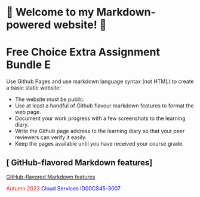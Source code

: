 # :rocket: Welcome to my Markdown-powered website! :rocket:

# Free Choice Extra Assignment Bundle E

Use Github Pages and use markdown language syntax (not HTML) to create a basic static website:

- The website must be public.
- Use at least a handful of Github flavour markdown features to format the web page.
- Document your work progress with a few screenshots to the learning diary.
- Write the Github page address to the learning diary so that your peer reviewers can verify it easily.
- Keep the pages available until you have received your course grade.


## [ GitHub-flavored Markdown features]

[ GitHub-flavored Markdown features](https://docs.github.com/en/get-started/writing-on-github/getting-started-with-writing-and-formatting-on-github/basic-writing-and-formatting-syntax)

<span style="color:red">Autumn 2023</span>
<span style="color:blue">Cloud Services ID00CS45-3007</span>
